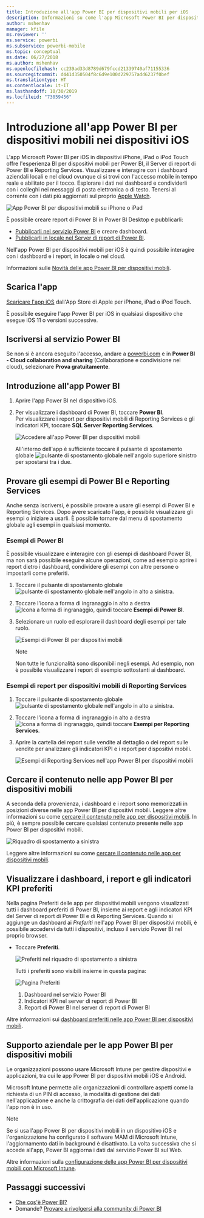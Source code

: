 ```yaml
---
title: Introduzione all'app Power BI per dispositivi mobili per iOS
description: Informazioni su come l'app Microsoft Power BI per dispositivi mobili per iOS consente di accedere in qualsiasi momento a informazioni aziendali in locale e nel cloud.
author: mshenhav
manager: kfile
ms.reviewer: ''
ms.service: powerbi
ms.subservice: powerbi-mobile
ms.topic: conceptual
ms.date: 06/27/2018
ms.author: mshenhav
ms.openlocfilehash: cc239ad33d8789d679fccd21339740af71155336
ms.sourcegitcommit: d441d350504f8c6d9e100d229757add6237f0bef
ms.translationtype: HT
ms.contentlocale: it-IT
ms.lasthandoff: 10/30/2019
ms.locfileid: "73059456"
---
```

# <a name="get-started-with-the-power-bi-mobile-app-on-ios-devices"></a>Introduzione all'app Power BI per dispositivi mobili nei dispositivi iOS
L'app Microsoft Power BI per iOS in dispositivi iPhone, iPad o iPod Touch offre l'esperienza BI per dispositivi mobili per Power BI, il Server di report di Power BI e Reporting Services. Visualizzare e interagire con i dashboard aziendali locali e nel cloud ovunque ci si trovi con l'accesso mobile in tempo reale e abilitato per il tocco. Esplorare i dati nei dashboard e condividerli con i colleghi nei messaggi di posta elettronica o di testo. Tenersi al corrente con i dati più aggiornati sul proprio [Apple Watch](mobile-apple-watch.md).  

![App Power BI per dispositivi mobili su iPhone o iPad](./media/mobile-iphone-app-get-started/pbi_ipad_iphonedevices.png)

È possibile creare report di Power BI in Power BI Desktop e pubblicarli:

* [Pubblicarli nel servizio Power BI](../../service-get-started.md) e creare dashboard.
* [Pubblicarli in locale nel Server di report di Power BI](../../report-server/quickstart-create-powerbi-report.md).

Nell'app Power BI per dispositivi mobili per iOS è quindi possibile interagire con i dashboard e i report, in locale o nel cloud.

Informazioni sulle [Novità delle app Power BI per dispositivi mobili](mobile-whats-new-in-the-mobile-apps.md).

## <a name="download-the-app"></a>Scarica l'app
[Scaricare l'app iOS](http://go.microsoft.com/fwlink/?LinkId=522062 "Scaricare l'app iOS") dall'App Store di Apple per iPhone, iPad o iPod Touch.

È possibile eseguire l'app Power BI per iOS in qualsiasi dispositivo che esegue iOS 11 o versioni successive. 

## <a name="sign-up-for-the-power-bi-service"></a>Iscriversi al servizio Power BI
Se non si è ancora eseguito l'accesso, andare a [powerbi.com](https://powerbi.microsoft.com/get-started/) e in **Power BI - Cloud collaboration and sharing** (Collaborazione e condivisione nel cloud), selezionare **Prova gratuitamente**.


## <a name="get-started-with-the-power-bi-app"></a>Introduzione all'app Power BI
1. Aprire l'app Power BI nel dispositivo iOS.
2. Per visualizzare i dashboard di Power BI, toccare **Power BI**.  
   Per visualizzare i report per dispositivi mobili di Reporting Services e gli indicatori KPI, toccare **SQL Server Reporting Services**.
   
   ![Accedere all'app Power BI per dispositivi mobili](./media/mobile-iphone-app-get-started/power-bi-connect-to-login.png)
   
   All'interno dell'app è sufficiente toccare il pulsante di spostamento globale ![pulsante di spostamento globale](./././media/mobile-iphone-app-get-started/power-bi-iphone-global-nav-button.png) nell'angolo superiore sinistro per spostarsi tra i due. 

## <a name="try-the-power-bi-and-reporting-services-samples"></a>Provare gli esempi di Power BI e Reporting Services
Anche senza iscriversi, è possibile provare a usare gli esempi di Power BI e Reporting Services. Dopo avere scaricato l'app, è possibile visualizzare gli esempi o iniziare a usarli. È possibile tornare dal menu di spostamento globale agli esempi in qualsiasi momento.

### <a name="power-bi-samples"></a>Esempi di Power BI
È possibile visualizzare e interagire con gli esempi di dashboard Power BI, ma non sarà possibile eseguire alcune operazioni, come ad esempio aprire i report dietro i dashboard, condividere gli esempi con altre persone o impostarli come preferiti.

1. Toccare il pulsante di spostamento globale ![pulsante di spostamento globale](./././media/mobile-iphone-app-get-started/power-bi-iphone-global-nav-button.png) nell'angolo in alto a sinistra.
2. Toccare l'icona a forma di ingranaggio in alto a destra ![Icona a forma di ingranaggio](././media/mobile-iphone-app-get-started/power-bi-ios-gear-icon.png), quindi toccare **Esempi di Power BI**.
3. Selezionare un ruolo ed esplorare il dashboard degli esempi per tale ruolo.  
   
   ![Esempi di Power BI per dispositivi mobili](./media/mobile-iphone-app-get-started/power-bi-iphone-powerbi-samples.png)
   
   > [!NOTE]
   > Non tutte le funzionalità sono disponibili negli esempi. Ad esempio, non è possibile visualizzare i report di esempio sottostanti ai dashboard. 
   > 
   > 

### <a name="reporting-services-mobile-report-samples"></a>Esempi di report per dispositivi mobili di Reporting Services
1. Toccare il pulsante di spostamento globale ![pulsante di spostamento globale](./././media/mobile-iphone-app-get-started/power-bi-iphone-global-nav-button.png) nell'angolo in alto a sinistra.
2. Toccare l'icona a forma di ingranaggio in alto a destra ![Icona a forma di ingranaggio](././media/mobile-iphone-app-get-started/power-bi-ios-gear-icon.png), quindi toccare **Esempi per Reporting Services**.
3. Aprire la cartella dei report sulle vendite al dettaglio o dei report sulle vendite per analizzare gli indicatori KPI e i report per dispositivi mobili.
   
   ![Esempi di Reporting Services nell'app Power BI per dispositivi mobili](./media/mobile-iphone-app-get-started/power-bi-reporting-services-samples.png)

## <a name="find-your-content-in-the-power-bi-mobile-apps"></a>Cercare il contenuto nelle app Power BI per dispositivi mobili
A seconda della provenienza, i dashboard e i report sono memorizzati in posizioni diverse nelle app Power BI per dispositivi mobili. Leggere altre informazioni su come [cercare il contenuto nelle app per dispositivi mobili](mobile-apps-quickstart-view-dashboard-report.md). In più, è sempre possibile cercare qualsiasi contenuto presente nelle app Power BI per dispositivi mobili. 

![Riquadro di spostamento a sinistra](./media/mobile-iphone-app-get-started/power-bi-iphone-left-nav.png)

Leggere altre informazioni su come [cercare il contenuto nelle app per dispositivi mobili](mobile-apps-quickstart-view-dashboard-report.md).

## <a name="view-your-favorite-dashboards-kpis-and-reports"></a>Visualizzare i dashboard, i report e gli indicatori KPI preferiti
Nella pagina Preferiti delle app per dispositivi mobili vengono visualizzati tutti i dashboard preferiti di Power BI, insieme ai report e agli indicatori KPI del Server di report di Power BI e di Reporting Services. Quando si aggiunge un dashboard ai *Preferiti* nell'app Power BI per dispositivi mobili, è possibile accedervi da tutti i dispositivi, incluso il servizio Power BI nel proprio browser. 

* Toccare **Preferiti**.
  
   ![Preferiti nel riquadro di spostamento a sinistra](./media/mobile-iphone-app-get-started/power-bi-iphone-favorites-nav.png)
  
   Tutti i preferiti sono visibili insieme in questa pagina:
  
   ![Pagina Preferiti](./media/mobile-iphone-app-get-started/power-bi-iphone-faves-report-server-number-callouts.png)
  
  1. Dashboard nel servizio Power BI
  2. Indicatori KPI nel server di report di Power BI
  3. Report di Power BI nel server di report di Power BI

Altre informazioni sui [dashboard preferiti nelle app Power BI per dispositivi mobili](mobile-apps-favorites.md).

## <a name="enterprise-support-for-the-power-bi-mobile-apps"></a>Supporto aziendale per le app Power BI per dispositivi mobili
Le organizzazioni possono usare Microsoft Intune per gestire dispositivi e applicazioni, tra cui le app Power BI per dispositivi mobili iOS e Android.

Microsoft Intune permette alle organizzazioni di controllare aspetti come la richiesta di un PIN di accesso, la modalità di gestione dei dati nell'applicazione e anche la crittografia dei dati dell'applicazione quando l'app non è in uso.

> [!NOTE]
> Se si usa l'app Power BI per dispositivi mobili in un dispositivo iOS e l'organizzazione ha configurato il software MAM di Microsoft Intune, l'aggiornamento dati in background è disattivato. La volta successiva che si accede all'app, Power BI aggiorna i dati dal servizio Power BI sul Web.
> 

Altre informazioni sulla [configurazione delle app Power BI per dispositivi mobili con Microsoft Intune](../../service-admin-mobile-intune.md). 

## <a name="next-steps"></a>Passaggi successivi

* [Che cos'è Power BI?](../../fundamentals/power-bi-overview.md)
* Domande? [Provare a rivolgersi alla community di Power BI](http://community.powerbi.com/)


